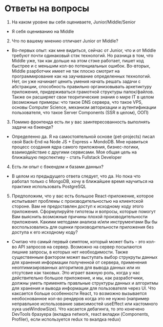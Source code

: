 # Ответы на вопросы

1. На каком уровне вы себя оцениваете, Junior/Middle/Senior

-  Я себя оцениванию на Middle

2. Что по вашему мнению отличает Junior от Middle?

-  Во-первых опыт: как мне видиться, сейчас от Junior, что и от Middle требуют почти одинаковый стэк технологий. Но разница в том, что Middle уже, так как дольше на этом стэке работает, пишет код быстрее и с меньшим кол-во потенциальных ошибок. Во-вторых, Middle рзарботчик имеет не так плоско смотрит на программирование как на заучивание определенных технологий. Нет, он уже начинает ценить умения начать решать задачи с абстракции, способность правильно организовывать архетиктуру приложения, придерживаться грамотной структуры папок/файлов. Также он расширяет свои теоритические знания о мире IT в целом (возможные примеры: что такое DNS сервера, что такое VPS, основы Computer Science, механизм авторизации и аутентификации пользователя, что такое Server Components (SSR в целом), ООП)

3. Помимо фронтенда есть ли у вас заинтересованность выполнять задачи на бэкенде?

-  Определенно да. Я на самостоятельной основе (pet-projects) писал свой Back-End на Node JS + Express + MondoDB. Мне нравиться процесс создания ядра самого приложения, бизнес-логики, взаимодействие с другими сервисами. Моя общая цель на ближайшую перспективу - стать Fullstack Developer

4. Есть ли опыт с бэкендом и базами данных?

-  В целом из предыдущего ответа следует, что да. Но пока что работал только с MongoDB, хочу в ближайшее время научиться на практике использовать PostgreSQL

5. Предположим, что у вас есть большое React-приложение, которое испытывает проблемы с производительностью на клиентской стороне. Вам не предоставлен доступ к исходному коду этого приложения. Cформулируйте гипотезы и вопросы, которые помогут Вам выяснить возможные причины плохой производительности приложения. Какими методами анализа и/или инструментами Вы бы воспользовались для оценки производительности приложения без доступа к его исходному коду?

-  Считаю что самый первый симптом, который может быть - это кол-во API запросов на сервер. Возможно на сервер посылаются лишние запросы, в которых нет необходимости. Также существенным фактором может выступать выбор струкруты данных для хранения информации полученной от сервера, применения неоптимизированных алгоритмов для вывода данных или их отсутсвие как таковых. Это играет важную роль, когда у нас действительно большое приложение, и мы, как разработчики, должны уметь применять правльные структуры данных и алгоритмы для хранения и вывода информации для пользователя через UI. Что каксается больше особенности React, то возможно вызывается необоснованное кол-во рендеров когда это не нужно (например неправльное использование зависимостей useEffect или кастомного хука useWindowSize). Что касается дебагинга, то это конечено DevTools бразуера (вкладка network, react вкладки (Components, Profiler), если используется redux то вкалдка redux)
